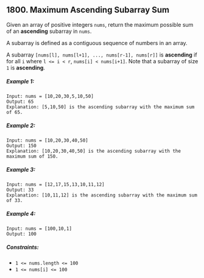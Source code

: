 ## 1800. Maximum Ascending Subarray Sum

Given an array of positive integers ```nums```, return the maximum possible sum of an **ascending** subarray in ```nums```.

A subarray is defined as a contiguous sequence of numbers in an array.

A subarray ```[nums[l], nums[l+1], ..., nums[r-1], nums[r]]``` is **ascending** if for all ```i``` where ```l <= i < r```, ```nums[i] < nums[i+1]```. Note that a subarray of size ```1``` is **ascending**.

##### Example 1:
```
Input: nums = [10,20,30,5,10,50]
Output: 65
Explanation: [5,10,50] is the ascending subarray with the maximum sum of 65.
```
##### Example 2:
```
Input: nums = [10,20,30,40,50]
Output: 150
Explanation: [10,20,30,40,50] is the ascending subarray with the maximum sum of 150.
```
##### Example 3:
```
Input: nums = [12,17,15,13,10,11,12]
Output: 33
Explanation: [10,11,12] is the ascending subarray with the maximum sum of 33.
```
##### Example 4:
```
Input: nums = [100,10,1]
Output: 100
```

##### Constraints:

* ```1 <= nums.length <= 100```
* ```1 <= nums[i] <= 100```